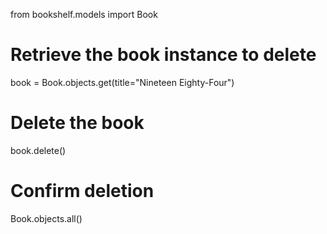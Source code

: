 
from bookshelf.models import Book

# Retrieve the book instance to delete
book = Book.objects.get(title="Nineteen Eighty-Four")

# Delete the book
book.delete()

# Confirm deletion
Book.objects.all()
